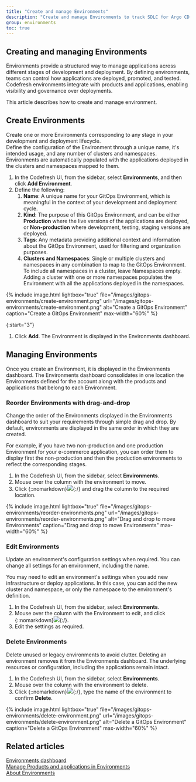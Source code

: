 ```yaml
---
title: "Create and manage Environments"
description: "Create and manage Environments to track SDLC for Argo CD applications"
group: environments
toc: true
---
```


## Creating and managing Environments
Environments provide a structured way to manage applications across different stages of development and deployment. By defining environments, teams can control how applications are deployed, promoted, and tested. Codefresh environments integrate with products and applications, enabling visibility and governance over deployments. 

This article describes how to create and manage environment.

## Create Environments
Create one or more Environments corresponding to any stage in your development and deployment lifecycle.  
Define the configuration of the Environment through a unique name, it's intended usage, and any number of clusters and namespaces. 
Environments are automatically populated with the applications deployed in the clusters and namespaces mapped to them.


1. In the Codefresh UI, from the sidebar, select **Environments**, and then click **Add Environment**.
1. Define the following:
    1. **Name**: A unique name for your GitOps Environment, which is meaningful in the context of your development and deployment cycle. 
    1. **Kind**: The purpose of this GitOps Environment, and can be either **Production** where the live versions of the applications are deployed,  or **Non-production** where development, testing, staging versions are deployed.
    1. **Tags**: Any metadata providing additional context and information about the GitOps Environment, used for filtering and organization purposes.
    1. **Clusters and Namespaces**: Single or multiple clusters and namespaces in any combination to map to the GitOps Environment.  
	  To include all namespaces in a cluster, leave Namespaces empty. Adding a cluster with one or more namespaces populates the Environment with all the applications deployed in the namespaces. <!--- When selecting namespaces in a cluster, use `*` as a wildcard for pattern-based matching. For example, you can use `prod-*` to add all namespaces with names starting with `prod-`. -->

{% include 
	image.html 
	lightbox="true" 
	file="/images/gitops-environments/create-environment.png" 
	url="/images/gitops-environments/create-environment.png" 
	alt="Create a GitOps Environment" 
	caption="Create a GitOps Environment"
  max-width="60%" 
%} 

{:start="3"}  
1. Click **Add**. The Environment is displayed in the Environments dashboard. 







## Managing Environments

Once you create an Environment, it is displayed in the Environments dashboard.
The Environments dashboard consolidates in one location the Environments defined for the account along with the products and applications that belong to each Environment. 


### Reorder Environments with drag-and-drop
Change the order of the Environments displayed in the Environments dashboard to suit your requirements through simple drag and drop. By default, environments are displayed in the same order in which they are created.

For example, if you have two non-production and one production Environment for your e-commerce application, you can order them to display first the non-production and then the production environments to reflect the corresponding stages.

1. In the Codefresh UI, from the sidebar, select **Environments**.
1. Mouse over the column with the environment to move.
1. Click {::nomarkdown}<img src="../../../images/icons/move-environments.png?display=inline-block">{:/} and drag the column to the required location.

{% include 
	image.html 
	lightbox="true" 
	file="/images/gitops-environments/reorder-environments.png" 
	url="/images/gitops-environments/reorder-environments.png" 
	alt="Drag and drop to move Environments" 
	caption="Drag and drop to move Environments"
  max-width="60%" 
%}
 
### Edit Environments
Update an environment's configuration settings when required. You can change all settings for an environment, including the name.

You may need to edit an environment's settings when you add new infrastructure or deploy applications. In this case, you can add the new cluster and namespace, or only the namespace to the environment's definition.  

1. In the Codefresh UI, from the sidebar, select **Environments**.
1. Mouse over the column with the Environment to edit, and click {::nomarkdown}<img src="../../../images/icons/edit.png?display=inline-block">{:/}.
1. Edit the settings as required. 


### Delete Environments
Delete unused or legacy environments to avoid clutter. Deleting an environment removes it from the Environments dashboard. The underlying resources or configuration, including the applications remain intact. 

1. In the Codefresh UI, from the sidebar, select **Environments**.
1. Mouse over the column with the environment to delete.
1. Click {::nomarkdown}<img src="../../../images/icons/trash.png?display=inline-block">{:/}, type the name of the environment to confirm **Delete**.

{% include 
	image.html 
	lightbox="true" 
	file="/images/gitops-environments/delete-environment.png" 
	url="/images/gitops-environments/delete-environment.png" 
	alt="Delete a GitOps Environment" 
	caption="Delete a GitOps Environment"
  max-width="60%" 
%}




## Related articles
[Environments dashboard]({{site.baseurl}}/docs/dashboards/gitops-environments/)  
[Manage Products and applications in Environments]({{site.baseurl}}/docs/environments/manage-apps-in-environments/)  
[About Environments]({{site.baseurl}}/docs/environments/environments-overview/)  


